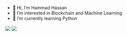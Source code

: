 - 👋 Hi, I’m Hammad Hassan
- 👀 I’m interested in Blockchain and Machine Learning
- 🌱 I’m currently learning Python


<img align="center" src="https://github-readme-stats.vercel.app/api/top-langs/?username=hamadhassan3&theme=Hacker" />   <img align="center" src="https://github-readme-stats.vercel.app/api//?username=hamadhassan3&theme=Hacker" />





